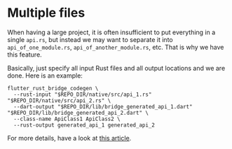 # Multiple files

When having a large project, it is often insufficient to put everything in a single `api.rs`, but instead we may want to separate it into `api_of_one_module.rs`, `api_of_another_module.rs`, etc. That is why we have this feature.

Basically, just specify all input Rust files and all output locations and we are done. Here is an example:

```shell
flutter_rust_bridge_codegen \
  --rust-input "$REPO_DIR/native/src/api_1.rs" "$REPO_DIR/native/src/api_2.rs" \
  --dart-output "$REPO_DIR/lib/bridge_generated_api_1.dart" "$REPO_DIR/lib/bridge_generated_api_2.dart" \
  --class-name ApiClass1 ApiClass2 \
  --rust-output generated_api_1 generated_api_2
```

For more details, have a look at [this article](generate-multiple-files).

